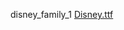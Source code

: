 disney_family_1 
<a href='https://gabrielryanft.github.io/learning/cursoemvideo/htmlecss/css/fontes1/fontesdiferentesexternas/disney_family_1/Disney.ttf/' target='_blank' rel='next'>Disney.ttf</a><br/>
